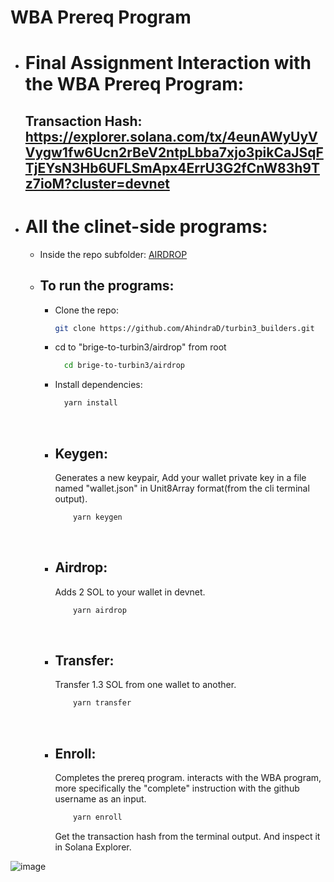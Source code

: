 # WBA Prereq Program

- # Final Assignment Interaction with the WBA Prereq Program:

  ## Transaction Hash: https://explorer.solana.com/tx/4eunAWyUyVVygw1fw6Ucn2rBeV2ntpLbba7xjo3pikCaJSqFTjEYsN3Hb6UFLSmApx4ErrU3G2fCnW83h9Tz7ioM?cluster=devnet

- # All the clinet-side programs:

  - Inside the repo subfolder: [AIRDROP](https://github.com/AhindraD/turbin3_builders/tree/main/brige-to-turbin3/airdrop)

  - ## To run the programs:

    - Clone the repo:
      ```bash
      git clone https://github.com/AhindraD/turbin3_builders.git
      ```
    - cd to "brige-to-turbin3/airdrop" from root
      ```bash
        cd brige-to-turbin3/airdrop
      ```
    - Install dependencies:
      ```bash
        yarn install
      ```

    <br>

    - ## Keygen:
      Generates a new keypair,
      Add your wallet private key in a file named "wallet.json" in Unit8Array format(from the cli terminal output).
      ```bash
          yarn keygen
      ```

    <br>

    - ## Airdrop:
      Adds 2 SOL to your wallet in devnet.
      ```bash
          yarn airdrop
      ```

    <br>

    - ## Transfer:
      Transfer 1.3 SOL from one wallet to another.
      ```bash
          yarn transfer
      ```

    <br>

    - ## Enroll:
      Completes the prereq program. interacts with the WBA program, more specifically the "complete" instruction with the github username as an input.
      ```bash
          yarn enroll
      ```
      Get the transaction hash from the terminal output. And inspect it in Solana Explorer.

![image](https://github.com/user-attachments/assets/4be89c56-fab3-4c74-99cf-dd9c941fbde8)

